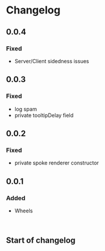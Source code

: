 # Changelog

## 0.0.4 

### Fixed
- Server/Client sidedness issues

## 0.0.3

### Fixed
- log spam
- private tooltipDelay field

## 0.0.2

### Fixed
- private spoke renderer constructor

## 0.0.1

### Added
- Wheels

<br>

## Start of changelog